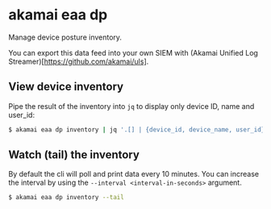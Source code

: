 # akamai eaa dp

Manage device posture inventory.  

You can export this data feed into your own SIEM with (Akamai Unified Log Streamer)[https://github.com/akamai/uls].

## View device inventory

Pipe the result of the inventory into `jq` to display only device ID, name and user_id:

```bash
$ akamai eaa dp inventory | jq '.[] | {device_id, device_name, user_id}'
```

## Watch (tail) the inventory

By default the cli will poll and print data every 10 minutes.
You can increase the interval by using the `--interval <interval-in-seconds>` argument.

```bash
$ akamai eaa dp inventory --tail
```

